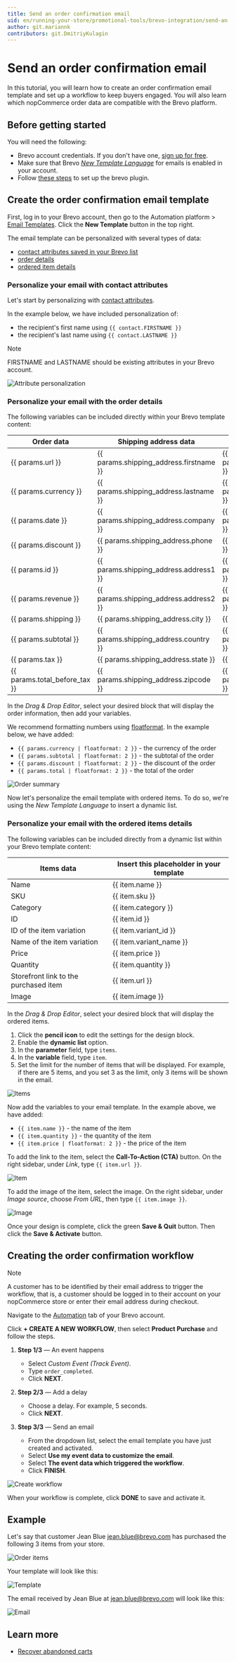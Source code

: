 ```yaml
---
title: Send an order confirmation email
uid: en/running-your-store/promotional-tools/brevo-integration/send-an-order-confirmation-email
author: git.mariannk
contributors: git.DmitriyKulagin
---
```


# Send an order confirmation email

In this tutorial, you will learn how to create an order confirmation email template and set up a workflow to keep buyers engaged. You will also learn which nopCommerce order data are compatible with the Brevo platform.

## Before getting started

You will need the following:

* Brevo account credentials. If you don't have one, [sign up for free](https://get.brevo.com/v70whp).
* Make sure that Brevo [*New Template Language*](https://get.brevo.com/eg4z2v) for emails is enabled in your account.
* Follow [these steps](xref:en/running-your-store/promotional-tools/brevo-integration/set-up-brevo-plugin) to set up the brevo plugin.

## Create the order confirmation email template

First, log in to your Brevo account, then go to the Automation platform > [Email Templates](https://get.brevo.com/e8j7a). Click the **New Template** button in the top right.

The email template can be personalized with several types of data:

* [contact attributes saved in your Brevo list](#personalize-your-email-with-contact-attributes)
* [order details](#personalize-your-email-with-the-order-details)
* [ordered item details](#personalize-your-email-with-the-ordered-items-details)

### Personalize your email with contact attributes

Let's start by personalizing with [contact attributes](https://get.brevo.com/bynyff).

In the example below, we have included personalization of:

* the recipient's first name using `{{ contact.FIRSTNAME }}`
* the recipient's last name using `{{ contact.LASTNAME }}`

> [!NOTE]
> FIRSTNAME and LASTNAME should be existing attributes in your Brevo account.

![Attribute personalization](_static/send-an-order-confirmation-email/attribute-personalization.gif)

### Personalize your email with the order details

The following variables can be included directly within your Brevo template content:

| Order data | Shipping address data | Billing address data |
| ------------- | ------------- | ------------- |
| {{ params.url }} | {{ params.shipping_address.firstname }} | {{ params.billing_address.firstname }} |
| {{ params.currency }} | {{ params.shipping_address.lastname }} | {{ params.billing_address.lastname }} |
| {{ params.date }} | {{ params.shipping_address.company }} | {{ params.billing_address.company }} |
| {{ params.discount }} | {{ params.shipping_address.phone }} | {{ params.billing_address.phone }} |
| {{ params.id }} | {{ params.shipping_address.address1 }} | {{ params.billing_address.address1 }} |
| {{ params.revenue }} | {{ params.shipping_address.address2 }} | {{ params.billing_address.address2 }} |
| {{ params.shipping }} | {{ params.shipping_address.city }} | {{ params.billing_address.city }} |
| {{ params.subtotal }} | {{ params.shipping_address.country }} | {{ params.billing_address.country }} |
| {{ params.tax }} | {{ params.shipping_address.state }} | {{ params.billing_address.state }} |
| {{ params.total_before_tax }} | {{ params.shipping_address.zipcode }} | {{ params.billing_address.zipcode }} |

In the *Drag & Drop Editor*, select your desired block that will display the order information, then add your variables.

We recommend formatting numbers using [floatformat](https://get.brevo.com/ogcn5b). In the example below, we have added:

* `{{ params.currency | floatformat: 2 }}` - the currency of the order
* `{{ params.subtotal | floatformat: 2 }}` - the subtotal of the order
* `{{ params.discount | floatformat: 2 }}` - the discount of the order
* `{{ params.total | floatformat: 2 }}` - the total of the order

![Order summary](_static/send-an-order-confirmation-email/order.jpg)

Now let's personalize the email template with ordered items. To do so, we're using the *New Template Language* to insert a dynamic list.

### Personalize your email with the ordered items details

The following variables can be included directly from a dynamic list within your Brevo template content:

| Items data | Insert this placeholder in your template |
| ------------- | ------------- |
| Name | {{ item.name }} |
| SKU | {{ item.sku }} |
| Category | {{ item.category }} |
| ID | {{ item.id }} |
| ID of the item variation | {{ item.variant_id }} |
| Name of the item variation | {{ item.variant_name }} |
| Price | {{ item.price }} |
| Quantity | {{ item.quantity }} |
| Storefront link to the purchased item | {{ item.url }} |
| Image | {{ item.image }} |

In the *Drag & Drop Editor*, select your desired block that will display the ordered items.

1. Click the **pencil icon** to edit the settings for the design block.
1. Enable the **dynamic list** option.
1. In the **parameter** field, type `items`.
1. In the **variable** field, type `item`.
1. Set the limit for the number of items that will be displayed. For example, if there are 5 items, and you set 3 as the limit, only 3 items will be shown in the email.

![Items](_static/send-an-order-confirmation-email/items.jpg)

Now add the variables to your email template. In the example above, we have added:

* `{{ item.name }}` - the name of the item
* `{{ item.quantity }}` - the quantity of the item
* `{{ item.price | floatformat: 2 }}` - the price of the item

To add the link to the item, select the **Call-To-Action (CTA)** button. On the right sidebar, under *Link*, type `{{ item.url }}`.

![Item](_static/send-an-order-confirmation-email/item.jpg)

To add the image of the item, select the image. On the right sidebar, under *Image source*, choose *From URL*, then type `{{ item.image }}`.

![Image](_static/send-an-order-confirmation-email/image.jpg)

Once your design is complete, click the green **Save & Quit** button. Then click the **Save & Activate** button.

## Creating the order confirmation workflow

> [!NOTE]
>
> A customer has to be identified by their email address to trigger the workflow, that is, a customer should be logged in to their account on your nopCommerce store or enter their email address during checkout.

Navigate to the [Automation](https://get.brevo.com/tvl7ng) tab of your Brevo account.

Click **+ CREATE A NEW WORKFLOW**, then select **Product Purchase** and follow the steps.

1. **Step 1/3** — An event happens

   * Select *Custom Event (Track Event)*.
   * Type `order_completed`.
   * Click **NEXT**.

1. **Step 2/3** — Add a delay

   * Choose a delay. For example, 5 seconds.
   * Click **NEXT**.

1. **Step 3/3** — Send an email

   * From the dropdown list, select the email template you have just created and    activated.
   * Select **Use my event data to customize the email**.
   * Select **The event data which triggered the workflow**.
   * Click **FINISH**.

![Create workflow](_static/send-an-order-confirmation-email/create-workflow.gif)

When your workflow is complete, click **DONE** to save and activate it.

## Example

Let's say that customer Jean Blue <jean.blue@brevo.com> has purchased the following 3 items from your store.

![Order items](_static/send-an-order-confirmation-email/order-items.jpg)

Your template will look like this:

![Template](_static/send-an-order-confirmation-email/template.jpg)

The email received by Jean Blue at <jean.blue@brevo.com> will look like this:

![Email](_static/send-an-order-confirmation-email/email.jpg)

## Learn more

* [Recover abandoned carts](xref:en/running-your-store/promotional-tools/brevo-integration/recover-abandoned-carts)

